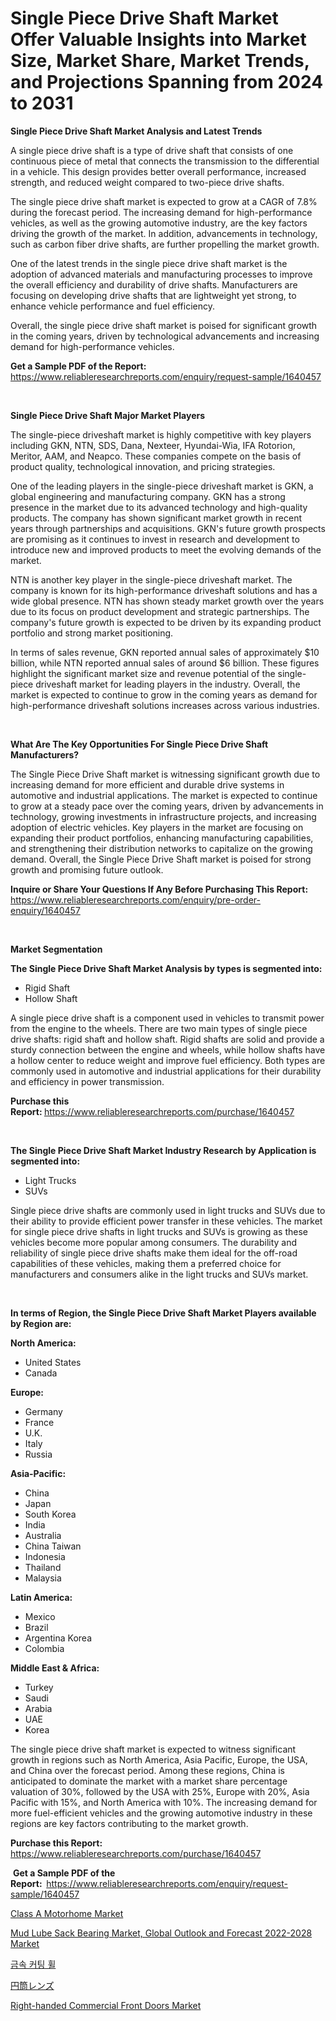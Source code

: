 <p><h1>Single Piece Drive Shaft Market Offer Valuable Insights into Market Size, Market Share, Market Trends, and Projections Spanning from 2024 to 2031</h1></p><p><strong>Single Piece Drive Shaft Market Analysis and Latest Trends</strong></p>
<p><p>A single piece drive shaft is a type of drive shaft that consists of one continuous piece of metal that connects the transmission to the differential in a vehicle. This design provides better overall performance, increased strength, and reduced weight compared to two-piece drive shafts.</p><p>The single piece drive shaft market is expected to grow at a CAGR of 7.8% during the forecast period. The increasing demand for high-performance vehicles, as well as the growing automotive industry, are the key factors driving the growth of the market. In addition, advancements in technology, such as carbon fiber drive shafts, are further propelling the market growth.</p><p>One of the latest trends in the single piece drive shaft market is the adoption of advanced materials and manufacturing processes to improve the overall efficiency and durability of drive shafts. Manufacturers are focusing on developing drive shafts that are lightweight yet strong, to enhance vehicle performance and fuel efficiency.</p><p>Overall, the single piece drive shaft market is poised for significant growth in the coming years, driven by technological advancements and increasing demand for high-performance vehicles.</p></p>
<p><strong>Get a Sample PDF of the Report:&nbsp;</strong> <a href="https://www.reliableresearchreports.com/enquiry/request-sample/1640457">https://www.reliableresearchreports.com/enquiry/request-sample/1640457</a></p>
<p>&nbsp;</p>
<p><strong>Single Piece Drive Shaft Major Market Players</strong></p>
<p><p>The single-piece driveshaft market is highly competitive with key players including GKN, NTN, SDS, Dana, Nexteer, Hyundai-Wia, IFA Rotorion, Meritor, AAM, and Neapco. These companies compete on the basis of product quality, technological innovation, and pricing strategies.</p><p>One of the leading players in the single-piece driveshaft market is GKN, a global engineering and manufacturing company. GKN has a strong presence in the market due to its advanced technology and high-quality products. The company has shown significant market growth in recent years through partnerships and acquisitions. GKN's future growth prospects are promising as it continues to invest in research and development to introduce new and improved products to meet the evolving demands of the market.</p><p>NTN is another key player in the single-piece driveshaft market. The company is known for its high-performance driveshaft solutions and has a wide global presence. NTN has shown steady market growth over the years due to its focus on product development and strategic partnerships. The company's future growth is expected to be driven by its expanding product portfolio and strong market positioning.</p><p>In terms of sales revenue, GKN reported annual sales of approximately $10 billion, while NTN reported annual sales of around $6 billion. These figures highlight the significant market size and revenue potential of the single-piece driveshaft market for leading players in the industry. Overall, the market is expected to continue to grow in the coming years as demand for high-performance driveshaft solutions increases across various industries.</p></p>
<p>&nbsp;</p>
<p><strong>What Are The Key Opportunities For Single Piece Drive Shaft Manufacturers?</strong></p>
<p><p>The Single Piece Drive Shaft market is witnessing significant growth due to increasing demand for more efficient and durable drive systems in automotive and industrial applications. The market is expected to continue to grow at a steady pace over the coming years, driven by advancements in technology, growing investments in infrastructure projects, and increasing adoption of electric vehicles. Key players in the market are focusing on expanding their product portfolios, enhancing manufacturing capabilities, and strengthening their distribution networks to capitalize on the growing demand. Overall, the Single Piece Drive Shaft market is poised for strong growth and promising future outlook.</p></p>
<p><strong>Inquire or Share Your Questions If Any Before Purchasing This Report:</strong> <a href="https://www.reliableresearchreports.com/enquiry/pre-order-enquiry/1640457">https://www.reliableresearchreports.com/enquiry/pre-order-enquiry/1640457</a></p>
<p>&nbsp;</p>
<p><strong>Market Segmentation</strong></p>
<p><strong>The Single Piece Drive Shaft Market Analysis by types is segmented into:</strong></p>
<p><ul><li>Rigid Shaft</li><li>Hollow Shaft</li></ul></p>
<p><p>A single piece drive shaft is a component used in vehicles to transmit power from the engine to the wheels. There are two main types of single piece drive shafts: rigid shaft and hollow shaft. Rigid shafts are solid and provide a sturdy connection between the engine and wheels, while hollow shafts have a hollow center to reduce weight and improve fuel efficiency. Both types are commonly used in automotive and industrial applications for their durability and efficiency in power transmission.</p></p>
<p><strong>Purchase this Report:&nbsp;</strong><a href="https://www.reliableresearchreports.com/purchase/1640457">https://www.reliableresearchreports.com/purchase/1640457</a></p>
<p>&nbsp;</p>
<p><strong>The Single Piece Drive Shaft Market Industry Research by Application is segmented into:</strong></p>
<p><ul><li>Light Trucks</li><li>SUVs</li></ul></p>
<p><p>Single piece drive shafts are commonly used in light trucks and SUVs due to their ability to provide efficient power transfer in these vehicles. The market for single piece drive shafts in light trucks and SUVs is growing as these vehicles become more popular among consumers. The durability and reliability of single piece drive shafts make them ideal for the off-road capabilities of these vehicles, making them a preferred choice for manufacturers and consumers alike in the light trucks and SUVs market.</p></p>
<p>&nbsp;</p>
<p><strong>In terms of Region, the Single Piece Drive Shaft Market Players available by Region are:</strong></p>
<p>
    <p> <strong> North America: </strong>
        <ul>
            <li>United States</li>
            <li>Canada</li>
        </ul>
        </p> 
    <p> <strong> Europe: </strong>
        <ul>
            <li>Germany</li>
            <li>France</li>
            <li>U.K.</li>
            <li>Italy</li>
            <li>Russia</li>
        </ul>
        </p> 
    <p> <strong> Asia-Pacific: </strong>
        <ul>
            <li>China</li>
            <li>Japan</li>
            <li>South Korea</li>
            <li>India</li>
            <li>Australia</li>
            <li>China Taiwan</li>
            <li>Indonesia</li>
            <li>Thailand</li>
            <li>Malaysia</li>
        </ul>
        </p> 
    <p> <strong> Latin America: </strong>
        <ul>
            <li>Mexico</li>
            <li>Brazil</li>
            <li>Argentina Korea</li>
            <li>Colombia</li>
        </ul>
        </p> 
    <p> <strong> Middle East & Africa: </strong>
        <ul>
            <li>Turkey</li>
            <li>Saudi</li>
            <li>Arabia</li>
            <li>UAE</li>
            <li>Korea</li>
        </ul>
    </p>
    </p>
<p><p>The single piece drive shaft market is expected to witness significant growth in regions such as North America, Asia Pacific, Europe, the USA, and China over the forecast period. Among these regions, China is anticipated to dominate the market with a market share percentage valuation of 30%, followed by the USA with 25%, Europe with 20%, Asia Pacific with 15%, and North America with 10%. The increasing demand for more fuel-efficient vehicles and the growing automotive industry in these regions are key factors contributing to the market growth.</p></p>
<p><strong>Purchase this Report: </strong><a href="https://www.reliableresearchreports.com/purchase/1640457">https://www.reliableresearchreports.com/purchase/1640457</a></p>
<p>&nbsp;<strong>Get a Sample PDF of the Report:&nbsp;&nbsp;</strong><a href="https://www.reliableresearchreports.com/enquiry/request-sample/1640457">https://www.reliableresearchreports.com/enquiry/request-sample/1640457</a></p>
<p><strong></strong></p>
<p><p><a href="https://github.com/CliffMedina6/Market-Research-Report-List-3/blob/main/class-a-motorhome-market.md">Class A Motorhome Market</a></p><p><a href="https://view.publitas.com/reportprime-1/mud-lube-sack-bearing-market-global-outlook-and-forecast-2022-2028-market-insights-market-players-and-forecast-till-2030/">Mud Lube Sack Bearing Market, Global Outlook and Forecast 2022-2028 Market</a></p><p><a href="https://medium.com/@louisa_aug08/%EA%B8%88%EC%86%8D%EC%9A%A9-%EC%BB%A4%ED%8C%85-%ED%9C%A0-%EC%8B%9C%EC%9E%A5-%EC%8B%9C%EC%9E%A5-cagr-%EC%8B%9C%EC%9E%A5-%EB%8F%99%ED%96%A5-%EB%B0%8F-%EC%84%B1%EC%9E%A5-%EC%A0%84%EB%9E%B5%EC%97%90-%EB%8C%80%ED%95%9C-%ED%86%B5%EC%B0%B0%EB%A0%A5-9aee30c0a3da">금속 커팅 휠</a></p><p><a href="https://medium.com/@jaynedurgan2023/%E3%82%B7%E3%83%AA%E3%83%B3%E3%83%80%E3%83%BC%E3%83%AC%E3%83%B3%E3%82%BA%E5%B8%82%E5%A0%B4-%E5%B8%82%E5%A0%B4cagr-%E5%B8%82%E5%A0%B4%E3%81%AE%E3%83%88%E3%83%AC%E3%83%B3%E3%83%89-%E3%81%8A%E3%82%88%E3%81%B3%E6%88%90%E9%95%B7%E6%88%A6%E7%95%A5%E3%81%AB%E9%96%A2%E3%81%99%E3%82%8B%E6%B4%9E%E5%AF%9F-317be15c13f4">円筒レンズ</a></p><p><a href="https://simplistic-meeting-7ee.notion.site/Right-handed-Commercial-Front-Doors-Market-Size-Growth-Outlook-from-2024-to-2031-projecting-at-Mar-c4905caa05714b9f94c375fef4548030">Right-handed Commercial Front Doors Market</a></p></p>